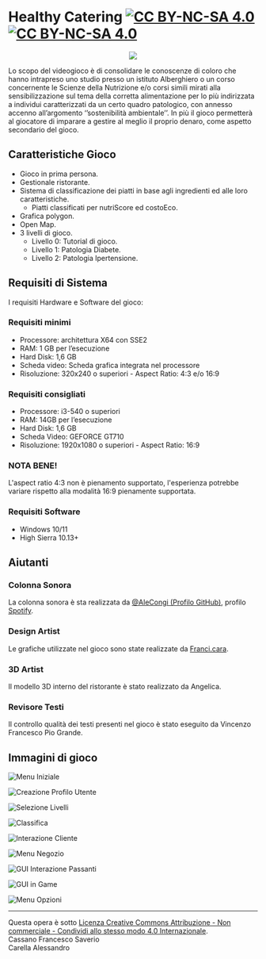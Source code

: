 # Healthy Catering [![CC BY-NC-SA 4.0][cc-by-nc-sa-shield]][cc-by-nc-sa] [![CC BY-NC-SA 4.0][cc-by-nc-sa-image]][cc-by-nc-sa]

[cc-by-nc-sa]: http://creativecommons.org/licenses/by-nc-sa/4.0/deed.it
[cc-by-nc-sa-image]: https://licensebuttons.net/l/by-nc-sa/4.0/88x31.png
[cc-by-nc-sa-shield]: https://img.shields.io/badge/License-CC%20BY--NC--SA%204.0-lightgrey.svg

<p align="center">
  <img src="doc/img/Logo/Logo_Rettangolare.png" />
</p>

Lo scopo del videogioco è di consolidare le conoscenze di coloro che hanno intrapreso uno studio presso un istituto Alberghiero o un corso concernente le Scienze della Nutrizione e/o corsi simili mirati alla sensibilizzazione sul tema della corretta alimentazione per lo più indirizzata a individui caratterizzati da un certo quadro patologico, con annesso accenno all’argomento ‘’sostenibilità ambientale’’. In più il gioco permetterà al giocatore di imparare a gestire al meglio il proprio denaro, come aspetto secondario del gioco.

## Caratteristiche Gioco

- Gioco in prima persona.
- Gestionale ristorante.
- Sistema di classificazione dei piatti in base agli ingredienti ed alle loro caratteristiche.
  - Piatti classificati per nutriScore ed costoEco.
- Grafica polygon.
- Open Map.
- 3 livelli di gioco.
  - Livello 0: Tutorial di gioco.
  - Livello 1: Patologia Diabete.
  - Livello 2: Patologia Ipertensione.

## Requisiti di Sistema

I requisiti Hardware e Software del gioco:

### Requisiti minimi

-	Processore: architettura X64 con SSE2
-	RAM: 1 GB per l’esecuzione
-	Hard Disk: 1,6 GB
-	Scheda video: Scheda grafica integrata nel processore
-	Risoluzione: 320x240 o superiori - Aspect Ratio: 4:3 e/o 16:9


### Requisiti consigliati

-	Processore: i3-540 o superiori
-	RAM: 14GB per l’esecuzione
-	Hard Disk: 1,6 GB
-	Scheda Video: GEFORCE GT710
-	Risoluzione: 1920x1080 o superiori - Aspect Ratio: 16:9


### NOTA BENE!
L'aspect ratio 4:3 non è pienamento supportato, l'esperienza potrebbe variare rispetto alla modalità 16:9 pienamente supportata.


### Requisiti Software

- Windows 10/11
- High Sierra 10.13+

## Aiutanti

### Colonna Sonora
La colonna sonora è sta realizzata da [@AleCongi (Profilo GitHub)](https://github.com/AleCongi), profilo [Spotify](https://open.spotify.com/artist/4iiwwWtSPD6yEIKclYS0s6).<br>

### Design Artist

Le grafiche utilizzate nel gioco sono state realizzate da <a href="https://linktr.ee/franci.cara">Franci.cara</a>.

### 3D Artist

Il modello 3D interno del ristorante è stato realizzato da Angelica.

### Revisore Testi

Il controllo qualità dei testi presenti nel gioco è stato eseguito da Vincenzo Francesco Pio Grande.

## Immagini di gioco


![Menu Iniziale](doc/img/Screenshoot/MenuIniziale.png "Menu Iniziale")

![Creazione Profilo Utente](doc/img/Screenshoot/CreazioneProfiloUtente.PNG "Creazione profilo utente")

![Selezione Livelli](doc/img/Screenshoot/SelezioneLivelli.png "Selezione Livelli")

![Classifica](doc/img/Screenshoot/Classifica.png "Classifica")

![Interazione Cliente](doc/img/Screenshoot/InterazioneCliente.png "GUI interazione cliente")

![Menu Negozio](doc/img/Screenshoot/MenuNegozio.png "GUI Menu Negozio")

![GUI Interazione Passanti](doc/img/Screenshoot/InterazionePassanti.png "GUI Interazione Passanti")

![GUI in Game](doc/img/Screenshoot/ScreenInGame.png "GUI in Game")

![Menu Opzioni](doc/img/Screenshoot/MenuOpzioni.PNG "GUI Menu opzioni")




---
Questa opera è sotto 
[Licenza Creative Commons Attribuzione - Non commerciale - Condividi allo stesso modo 4.0 Internazionale][cc-by-nc-sa].
<br>
Cassano Francesco Saverio<br>
Carella Alessandro
